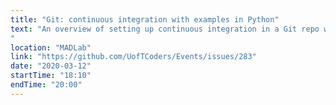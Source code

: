 ```yaml
---
title: "Git: continuous integration with examples in Python"
text: "An overview of setting up continuous integration in a Git repo with worked examples in Python. 
"
location: "MADLab"
link: "https://github.com/UofTCoders/Events/issues/283"
date: "2020-03-12"
startTime: "18:10"
endTime: "20:00"
---
```

